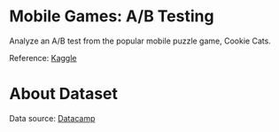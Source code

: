 # Mobile Games: A/B Testing

Analyze an A/B test from the popular mobile puzzle game, Cookie Cats.

Reference: [Kaggle](https://www.kaggle.com/code/ekrembayar/a-b-testing-step-by-step-hypothesis-testing/notebook)

# About Dataset

Data source: [Datacamp](https://www.datacamp.com/projects/184)
